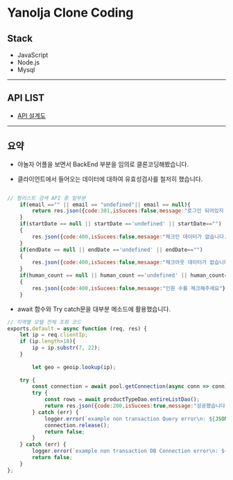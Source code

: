 # Yanolja Clone Coding


## Stack
- JavaScript
- Node.js
- Mysql

---
## API LIST

- [API 설계도](https://drive.google.com/file/d/1lr93dLlsv-AmaLWyeUVuqTJQ8KcnuRBJ/view)

---
## 요약 
- 야놀자 어플을 보면서 BackEnd 부분을 임의로  클론코딩해봤습니다.

- 클라이언트에서 들어오는 데이터에 대하여 유효성검사를 철저히 했습니다.

```javascript

// 찜리스트 검색 API 중 일부분
    if(email =="" || email == "undefined"|| email == null){
        return res.json({code:301,isSucees:false,message:"로그인 되어있지 않습니다",login:'N'})
    }
    if(startDate == null || startDate =='undefined' || startDate=="")
    {
        res.json({code:400,isSucees:false,mesaage:"체크인 데이터가 없습니다."})
    }
    if(endDate == null || endDate =='undefined' || endDate=="")
    {
        res.json({code:400,isSucees:false,mesaage:"체크아웃 데이터가 없습니다."})
    }
    if(human_count == null || human_count =='undefined' || human_count=="")
    {
        res.json({code:400,isSucees:false,mesaage:"인원 수를 체크해주세요"})
    }

```

- await 함수와 Try catch문을 대부분 메소드에 활용했습니다.
```javascript
// 지역별 모텔 전체 조회 코드 
exports.default = async function (req, res) {
    let ip = req.clientIp;
    if (ip.length>18){
        ip = ip.substr(7, 22);
    }
    
        let geo = geoip.lookup(ip);
  
    try {
        const connection = await pool.getConnection(async conn => conn);
        try {            
            const rows = await productTypeDao.entireListDao();            
            return res.json({code:200,isSucees:true,message:"성공했습니다.",data:rows});
        } catch (err) {
            logger.error(`example non transaction Query error\n: ${JSON.stringify(err)}`);
            connection.release();
            return false;
        }
    } catch (err) {
        logger.error(`example non transaction DB Connection error\n: ${JSON.stringify(err)}`);
        return false;
    }
};
```